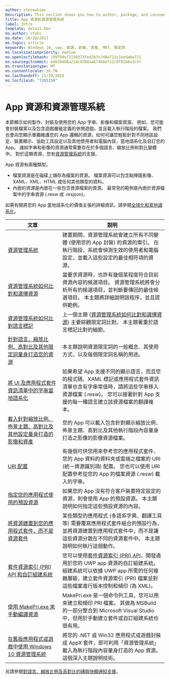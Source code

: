 ```yaml
---
author: stevewhims
Description: This section shows you how to author, package, and consume your app's string, image, and file resources.
title: App 資源和資源管理系統
label: Intro
template: detail.hbs
ms.author: stwhi
ms.date: 10/20/2017
ms.topic: article
keywords: Windows 10, uwp, 資源, 影像, 資產, MRT, 限定詞
ms.localizationpriority: medium
ms.openlocfilehash: 199f9def3150373fed2b3c7d8e711c1eeda6e721
ms.sourcegitcommit: ed0304b8a214c03b8aab74b8ef12c9f82b8e3c5f
ms.translationtype: MT
ms.contentlocale: zh-TW
ms.lasthandoff: 11/19/2018
ms.locfileid: "7285158"
---
```

# <a name="app-resources-and-the-resource-management-system"></a>App 資源和資源管理系統


本節顯示如何製作、封裝及使用您的 App 字串、影像和檔案資源。 例如，您可能會封裝檔案以及包含遊戲層級定義的休閒遊戲，並且載入執行階段的檔案。 我們也會向您顯示單獨維護您的 App 邏輯的資源，如何可讓您輕鬆針對不同地區設定、裝置顯示、協助工具設定以及其他使用者和電腦內容，當地語系化及自訂您的 App。 諸如字串和影像的資源通常需要存在於多個語言、縮放比例和對比變體中。 對於這類資源，您有[資源管理系統](resource-management-system.md)的支援。

App 資源有兩種類型。
- 檔案資源是在磁碟上儲存為檔案的資源。 檔案資源可以包含點陣圖影像、XAML、XML、HTML 或任何其他類型的資料。
- 內嵌的資源是內嵌在一些包含資源檔案的資源。 最常見的範例是內嵌於資源檔案中的字串資源 (.resw 或 .resjson)。

如需有關將您的 App 當地語系化的價值主張的詳細資訊，請參閱[全球化和當地語系化](../design/globalizing/globalizing-portal.md)。

| 文章 | 說明 |
|---------|-------------|
| [資源管理系統](resource-management-system.md) | 建置期間，資源管理系統會建立所有不同變體 (使用您的 App 封裝) 的資源的索引。 在執行階段，系統會偵測生效的使用者和電腦設定，並載入這些設定的最佳相符項的資源。 |
| [資源管理系統如何比對和選擇資源](how-rms-matches-and-chooses-resources.md) | 當要求資源時，也許有幾個某程度符合目前資源內容的候選項目。 資源管理系統將會分析所有的候選項目，並判斷要傳回的最佳候選項目。 本主題將詳細說明該程序，並且提供範例。 |
| [資源管理系統如何比對語言標記](how-rms-matches-lang-tags.md) | 上一個主題 ([資源管理系統如何比對和選擇資源](how-rms-matches-and-chooses-resources.md)) 主要綜觀限定詞比對。 本主題著重於語言標記比對的細節。 |
| [針對語言、縮放比例、高對比及其他限定詞量身打造您的資源](tailor-resources-lang-scale-contrast.md) | 本主題說明資源限定詞的一般概念、其使用方式，以及每個限定詞名稱的用途。 |
| [將 UI 及應用程式套件資訊清單中的字串當地語系化](localize-strings-ui-manifest.md) | 如果希望 App 支援不同的顯示語言，而且您的程式碼、XAML 標記或應用程式套件資訊清單也含有字串常值時，請將這些字串移入資源檔案 (.resw)。 您可以接著針對 App 支援的每一種語言建立該資源檔案的翻譯複本。 |
| [載入針對縮放比例、佈景主題、高對比及其他設定量身打造的影像和資產](images-tailored-for-scale-theme-contrast.md) | 您的 App 可以載入包含針對顯示縮放比例、佈景主題、高對比及其他執行階段內容量身打造之影像的影像資源檔案。 |
| [URI 配置](uri-schemes.md) | 有幾個可供您用來參考您的應用程式套件、您的 App 資料的資料夾或雲端之檔案的 URI (統一資源識別項) 配置。 您也可以使用 URI 配置參考從您的 App 的檔案資源 (.resw) 載入的字串。 |
| [指定您的應用程式使用的預設資源](specify-default-resources-installed.md) | 如果您的 App 沒有符合客戶裝置特定設定的資源，則會使用 App 的預設資源。 本主題說明如何指定這些預設資源的內容。 |
| [將資源建置到您的應用程式套件，而不是資源套件](build-resources-into-app-package.md) | 某些類型的應用程式 (多語系字典、翻譯工具等) 需要覆寫應用程式套件組合的預設行為，並將資源建置到應用程式套件中，而不是讓這些資源分散在不同的資源套件中。 本主題說明如何執行這個動作。 |
| [套件資源索引 (PRI) API 和自訂組建系統](pri-apis-custom-build-systems.md) | 您可以使用[套件資源索引 (PRI) API](https://msdn.microsoft.com/library/windows/desktop/mt845690)，開發適用於您的 UWP app 資源的自訂組建系統。 組建系統可以依據 UWP app 所需的任何複雜層級，建立套件資源索引 (PRI) 檔案並對這些檔案進行版本控制和傾印 (為 XML)。 |
| [使用 MakePri.exe 來手動編譯資源](compile-resources-manually-with-makepri.md) | MakePri.exe 是一個命令列工具，您可以用來建立和傾印 PRI 檔案。 其做為 MSBuild 的一部分整合到 Microsoft Visual Studio 中，但用於手動建立套件或自訂組建系統也很有用。 |
| [在舊版應用程式或遊戲中使用 Windows 10 資源管理系統](using-mrt-for-converted-desktop-apps-and-games.md) | 將您的 .NET 或 Win32 應用程式或遊戲封裝成 AppX 套件，即可利用「資源管理系統」載入為執行階段內容量身打造的 App 資源。 這個深入主題說明技術。 |

另請參閱[對語言、縮放比例及高對比的磚與快顯通知支援](../design/shell/tiles-and-notifications/tile-toast-language-scale-contrast.md)。
